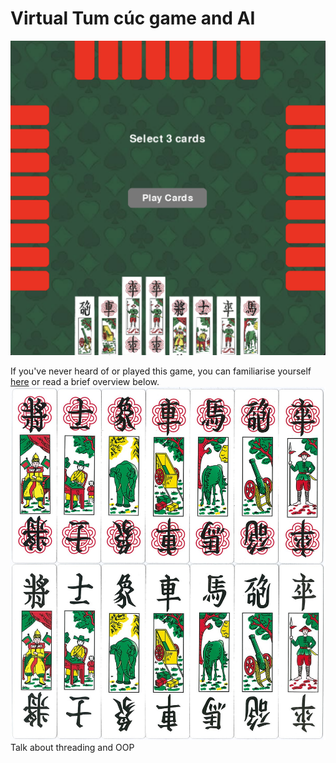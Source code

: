 # Virtual Tum cúc game and AI

![tum-cuc.png](images/game_start.png)

If you've never heard of or played this game, you can familiarise yourself [here](https://en.wikipedia.org/wiki/Tam_c%C3%BAc) or read a brief overview below.
![tum-cuc.png](images/tam-cuc.png)
Talk about threading and OOP